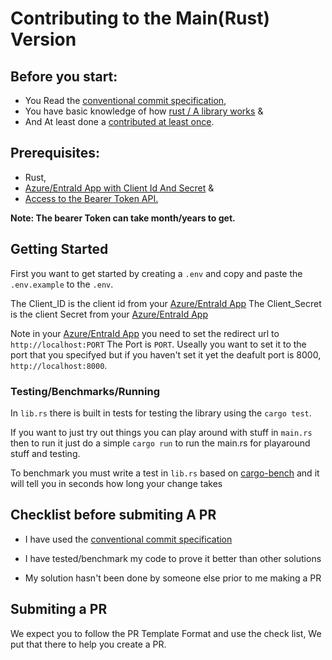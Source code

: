 # Contributing to the Main(Rust) Version


## Before you start:
- You Read the [conventional commit specification](https://www.conventionalcommits.org/en/v1.0.0/),
- You have basic knowledge of how [rust / A library works](https://doc.rust-lang.org/cargo/index.html) &
- And At least done a [contributed at least once](https://github.com/firstcontributions/first-contributions).


## Prerequisites: 
- Rust,
- [Azure/EntraId App with Client Id And Secret](https://entra.microsoft.com/) &
- [Access to the Bearer Token API.](https://help.minecraft.net/hc/en-us/articles/16254801392141p)



**Note: The bearer Token can take month/years to get.**



## Getting Started

First you want to get started by creating a `.env` and copy and paste the `.env.example` to the `.env`.


The Client_ID is the client id from your [Azure/EntraId App](https://entra.microsoft.com/)
The Client_Secret is the client Secret from your [Azure/EntraId App](https://entra.microsoft.com/)

Note in your [Azure/EntraId App](https://entra.microsoft.com/) you need to set the redirect url to `http://localhost:PORT` The Port is `PORT`. Useally you want to set it to the port that you specifyed but if you haven't set it yet the deafult port is 8000, `http://localhost:8000`. 



### Testing/Benchmarks/Running 

In `lib.rs` there is built in tests for testing the library using the `cargo test`. 

If you want to just try out things you can play around with stuff in `main.rs` then to run it just do a simple `cargo run` to run the main.rs for playaround stuff and testing.

To benchmark you must write a test in `lib.rs` based on [cargo-bench](https://doc.rust-lang.org/cargo/commands/cargo-bench.html) and it will tell you in seconds how long your change takes



## Checklist before submiting A PR

- I have used the [conventional commit specification](https://www.conventionalcommits.org/en/v1.0.0/)

- I have tested/benchmark my code to prove it better than other solutions

- My solution hasn't been done by someone else prior to me making a PR



## Submiting a PR

We expect you to follow the PR Template Format and use the check list, We put that there to help you create a PR. 